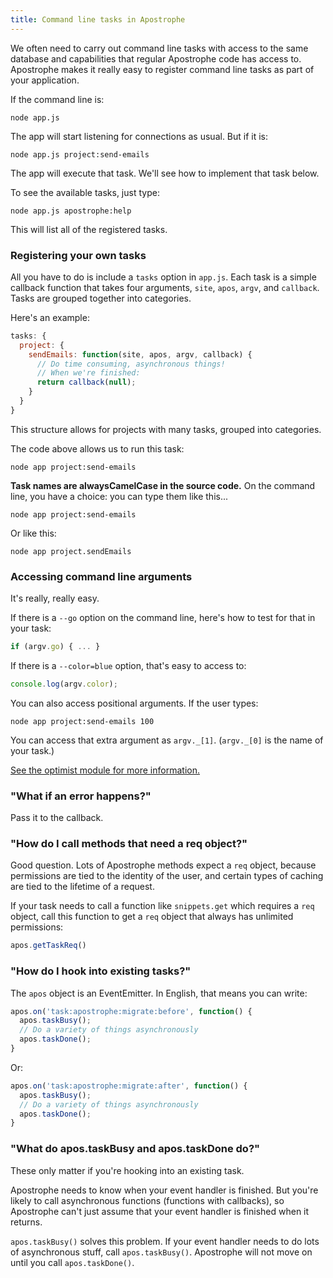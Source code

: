 ```yaml
---
title: Command line tasks in Apostrophe
---
```


We often need to carry out command line tasks with access to the same database and capabilities that regular Apostrophe code has access to. Apostrophe makes it really easy to register command line tasks as part of your application.

If the command line is:

    node app.js

The app will start listening for connections as usual. But if it is:

    node app.js project:send-emails

The app will execute that task. We'll see how to implement that task below.

To see the available tasks, just type:

    node app.js apostrophe:help

This will list all of the registered tasks.

### Registering your own tasks

All you have to do is include a `tasks` option in `app.js`. Each task is a simple callback function that takes four arguments, `site`, `apos`, `argv`, and `callback`. Tasks are grouped together into categories.

Here's an example:

```javascript
tasks: {
  project: {
    sendEmails: function(site, apos, argv, callback) {
      // Do time consuming, asynchronous things!
      // When we're finished:
      return callback(null);
    }
  }
}
```

This structure allows for projects with many tasks, grouped into categories.

The code above allows us to run this task:

    node app project:send-emails

**Task names are alwaysCamelCase in the source code.** On the command line, you have a choice: you can type them like this...

    node app project:send-emails

Or like this:

    node app project.sendEmails

### Accessing command line arguments

It's really, really easy.

If there is a `--go` option on the command line, here's how to test for that in your task:

```javascript
if (argv.go) { ... }
```

If there is a `--color=blue` option, that's easy to access to:

```javascript
console.log(argv.color);
```

You can also access positional arguments. If the user types:

    node app project:send-emails 100

You can access that extra argument as `argv._[1]`. (`argv._[0]` is the name of your task.)

[See the optimist module for more information.](https://github.com/substack/node-optimist)

### "What if an error happens?"

Pass it to the callback.

### "How do I call methods that need a req object?"

Good question. Lots of Apostrophe methods expect a `req` object, because permissions are tied to the identity of the user, and certain types of caching are tied to the lifetime of a request.

If your task needs to call a function like `snippets.get` which requires a `req` object, call this function to get a `req` object that always has unlimited permissions:

```javascript
apos.getTaskReq()
```

### "How do I hook into existing tasks?"

The `apos` object is an EventEmitter. In English, that means you can write:

```javascript
apos.on('task:apostrophe:migrate:before', function() {
  apos.taskBusy();
  // Do a variety of things asynchronously
  apos.taskDone();
}
```

Or:

```javascript
apos.on('task:apostrophe:migrate:after', function() {
  apos.taskBusy();
  // Do a variety of things asynchronously
  apos.taskDone();
}
```

### "What do apos.taskBusy and apos.taskDone do?"

These only matter if you're hooking into an existing task.

Apostrophe needs to know when your event handler is finished. But you're likely to call asynchronous functions (functions with callbacks), so Apostrophe can't just assume that your event handler is finished when it returns.

`apos.taskBusy()` solves this problem. If your event handler needs to do lots of asynchronous stuff, call `apos.taskBusy()`. Apostrophe will not move on until you call `apos.taskDone()`.

